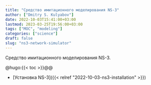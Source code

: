 ```yaml
---
title: "Средство имитационного моделирования NS-3"
author: ["Dmitry S. Kulyabov"]
date: 2022-10-03T15:41:00+03:00
lastmod: 2023-03-25T19:56:00+03:00
tags: ["MOC", "modeling"]
categories: ["science"]
draft: false
slug: "ns3-network-simulator"
---
```


Средство имитационного моделирования NS-3.

<!--more-->

@hugo:{{&lt; toc &gt;}}@@

-   [Установка NS-3]({{< relref "2022-10-03-ns3-installation" >}})
